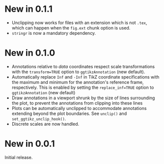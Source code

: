 # New in 0.1.1

* Unclipping now works for files with an extension which is not `.tex`, which can happen when the `fig.ext` chunk option is used.
* `stringr` is now a mandatory dependency.

# New in 0.1.0

* Annotations relative to _data_ coordinates respect scale transformations with the `transform=TRUE` option to `ggtikzAnnotation` (new default).
* Automatically replace `Inf` and `-Inf` in TikZ coordinate specifications with the maximum and minimum for the annotation's reference frame, respectively. This is enabled by setting the `replace_inf=TRUE` option to `ggtikzAnnotation` (new default)
* Draw annotations in a viewport shrunk by the size of lines surrounding the plot, to prevent the annotations from clipping into these lines
* Plots can be automatically unclipped to accommodate annotations extending beyond the plot boundaries. See `unclip()` and `set_ggtikz_unclip_hook()`.
* Discrete scales are now handled.

# New in 0.0.1

Initial release.
